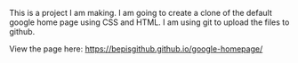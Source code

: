 This is a project I am making. I am going to create a clone of the default
google home page using CSS and HTML. I am using git to upload the files to github.

View the page here: https://bepisgithub.github.io/google-homepage/